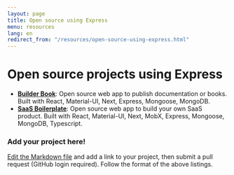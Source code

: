 ```yaml
---
layout: page
title: Open source using Express
menu: resources
lang: en
redirect_from: "/resources/open-source-using-express.html"
---
```


# Open source projects using Express

- **[Builder Book](https://github.com/builderbook/builderbook)**: Open source web app to publish documentation or books. Built with React, Material-UI, Next, Express, Mongoose, MongoDB.
- **[SaaS Boilerplate](https://github.com/async-labs/saas)**: Open source web app to build your own SaaS product. Built with React, Material-UI, Next, MobX, Express, Mongoose, MongoDB, Typescript.

### Add your project here!

[Edit the Markdown file](https://github.com/strongloop/expressjs.com/blob/gh-pages/en/resources/open-source-using-express.md) and add a link to your project, then submit a pull request (GitHub login required).  Follow the format of the above listings.
